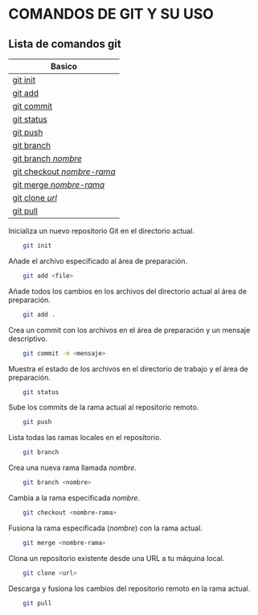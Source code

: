 COMANDOS DE GIT Y SU USO
========================

Lista de comandos git
----------------------

| Basico | 
| ------ | 
| [git init](./git-init.md) | 
| [git add ](./git-add.md) | 
| [git commit ](./git-commit.md) | 
| [git status](git-status.md) | 
| [git push](git-push.md) | 
| [git branch](#siete) | 
| [git branch *nombre*](#ocho) |
| [git checkout *nombre-rama*](#nueve) |
| [git merge *nombre-rama*](#diez) |
| [git clone *url*](#once) | 
| [git pull](#doce) | 



Inicializa un nuevo repositorio Git en el directorio actual.

```bash
    git init 
```

Añade el archivo especificado al área de preparación.

```bash
    git add <file>
```

Añade todos los cambios en los archivos del directorio actual al área de preparación.

```bash
    git add .
```

Crea un commit con los archivos en el área de preparación y un mensaje descriptivo.

```bash
    git commit -m <mensaje>
```

Muestra el estado de los archivos en el directorio de trabajo y el área de preparación.

```bash
    git status
```

Sube los commits de la rama actual al repositorio remoto.

```bash
    git push
```

Lista todas las ramas locales en el repositorio.

```bash
    git branch
```

Crea una nueva rama llamada *nombre*.

```bash
    git branch <nombre>
```

Cambia a la rama especificada *nombre*.

```bash
    git checkout <nombre-rama>
```

Fusiona la rama especificada (*nombre*) con la rama actual.

```bash
    git merge <nombre-rama>
```

Clona un repositorio existente desde una URL a tu máquina local.

```bash
    git clone <url>
```

Descarga y fusiona los cambios del repositorio remoto en la rama actual.

```bash
    git pull
```

